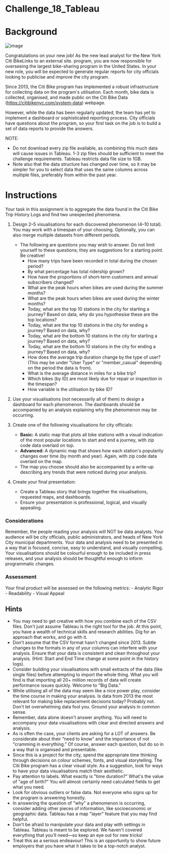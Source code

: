 # Challenge_18_Tableau

# Background

![image](https://github.com/VanHg33/Challenge_18_Tableau/assets/135322223/c1f0f8af-4da1-4294-acbb-08377a3e487e)

Congratulations on your new job! As the new lead analyst for the New York Citi BikeLinks to an external site. program, you are now responsible for overseeing the largest bike-sharing program in the United States. In your new role, you will be expected to generate regular reports for city officials looking to publicise and improve the city program.

Since 2013, the Citi Bike program has implemented a robust infrastructure for collecting data on the program's utilisation. Each month, bike data is collected, organised, and made public on the Citi Bike Data (https://citibikenyc.com/system-data) webpage.

However, while the data has been regularly updated, the team has yet to implement a dashboard or sophisticated reporting process. City officials have questions about the program, so your first task on the job is to build a set of data reports to provide the answers.

NOTE:
  - Do not download every zip file available, as combining this much data will cause issues in Tableau. 1-3 zip files should be sufficient to meet the challenge requirements. Tableau restricts data file size to 1GB.
  - Note also that the data structure has changed over time, so it may be simpler for you to select data that uses the same columns across multiple files, preferably from within the past year. 

# Instructions
Your task in this assignment is to aggregate the data found in the Citi Bike Trip History Logs and find two unexpected phenomena.
  1. Design 2–5 visualisations for each discovered phenomenon (4–10 total). You may work with a timespan of your choosing. Optionally, you can also merge multiple datasets from different periods.
       - The following are questions you may wish to answer. Do not limit yourself to these questions; they are suggestions for a starting point. Be creative!
           - How many trips have been recorded in total during the chosen period?
           - By what percentage has total ridership grown?
           - How have the proportions of short-term customers and annual subscribers changed?
           - What are the peak hours when bikes are used during the summer months?
           - What are the peak hours when bikes are used during the winter months?
           - Today, what are the top 10 stations in the city for starting a journey? Based on data, why do you hypothesise these are the top locations?
           - Today, what are the top 10 stations in the city for ending a journey? Based on data, why?
           - Today, what are the bottom 10 stations in the city for starting a journey? Based on data, why?
           - Today, what are the bottom 10 stations in the city for ending a journey? Based on data, why?
           - How does the average trip duration change by the type of user? (This may be under "User Type" or "member_casual" depending on the period the data is from).
           - What is the average distance in miles for a bike trip?
           - Which bikes (by ID) are most likely due for repair or inspection in the timespan?
           - How variable is the utilisation by bike ID?

  2. Use your visualisations (not necessarily all of them) to design a dashboard for each phenomenon. The dashboards should be accompanied by an analysis explaining why the phenomenon may be occurring.
  3. Create one of the following visualisations for city officials:
     - **Basic:** A static map that plots all bike stations with a visual indication of the most popular locations to start and end a journey, with zip code data overlaid on top.
     - **Advanced:** A dynamic map that shows how each station's popularity changes over time (by month and year). Again, with zip code data overlaid on the map.
     - The map you choose should also be accompanied by a write-up describing any trends that were noticed during your analysis.

  4. Create your final presentation:
     - Create a Tableau story that brings together the visualisations, requested maps, and dashboards.
     - Ensure your presentation is professional, logical, and visually appealing.

### Considerations
Remember, the people reading your analysis will NOT be data analysts. Your audience will be city officials, public administrators, and heads of New York City municipal departments. Your data and analysis need to be presented in a way that is focused, concise, easy to understand, and visually compelling. Your visualisations should be colourful enough to be included in press releases, and your analysis should be thoughtful enough to inform programmatic changes.

### Assessment
Your final product will be assessed on the following metrics:
      - Analytic Rigor
      - Readability
      - Visual Appeal

## Hints
  - You may need to get creative with how you combine each of the CSV files. Don't just assume Tableau is the right tool for the job. At this point, you have a wealth of technical skills and research abilities. Dig for an approach that works, and go with it.
  - Don't assume that the CSV format hasn't changed since 2013. Subtle changes to the formats in any of your columns can interfere with your analysis. Ensure that your data is consistent and clean throughout your analysis. (Hint: Start and End Time change at some point in the history logs).
  - Consider building your visualisations with small extracts of the data (like single files) before attempting to import the whole thing. What you will find is that importing all 20+ million records of data will create performance issues quickly. Welcome to "Big Data."
  - While utilising all of the data may seem like a nice power play, consider the time course in making your analysis. Is data from 2013 the most relevant for making bike replacement decisions today? Probably not. Don't let overwhelming data fool you. Ground your analysis in common sense.
  - Remember, data alone doesn't answer anything. You will need to accompany your data visualisations with clear and directed answers and analysis.
  - As is often the case, your clients are asking for a LOT of answers. Be considerate about their “need to know” and the importance of not "cramming in everything.” Of course, answer each question, but do so in a way that is organised and presentable.
  - Since this is a project for the city, spend the appropriate time thinking through decisions on colour schemes, fonts, and visual storytelling. The Citi Bike program has a clear visual style. As a suggestion, look for ways to have your data visualisations match their aesthetic.
  - Pay attention to labels. What exactly is "time duration?” What's the value of "age of birth?” You will almost certainly need calculated fields to get what you need.
  - Look for obvious outliers or false data. Not everyone who signs up for the program is answering honestly.
  - In answering the question of "why" a phenomenon is occurring, consider adding other pieces of information, like socioeconomic or geographic data. Tableau has a map "layer" feature that you may find helpful.
  - Don't be afraid to manipulate your data and play with settings in Tableau. Tableau is meant to be explored. We haven't covered everything that you’ll need—so keep an eye out for new tricks!
  - Treat this as a serious endeavour! This is an opportunity to show future employers that you have what it takes to be a top-notch analyst.

